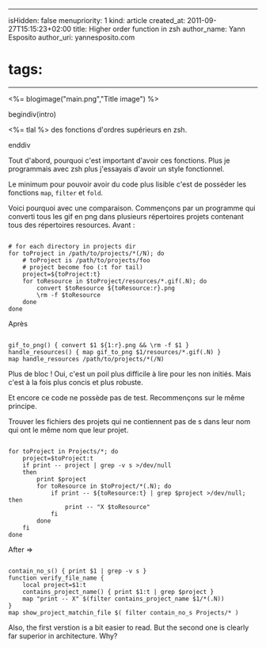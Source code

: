 -----
isHidden:       false
menupriority:   1
kind:           article
created_at:     2011-09-27T15:15:23+02:00
title: Higher order function in zsh
author_name: Yann Esposito
author_uri: yannesposito.com
# tags:
-----
<%= blogimage("main.png","Title image") %>

begindiv(intro)

<%= tlal %> des fonctions d'ordres supérieurs en zsh.

enddiv

Tout d'abord, pourquoi c'est important d'avoir ces fonctions. 
Plus je programmais avec zsh plus j'essayais d'avoir un style fonctionnel.

Le minimum pour pouvoir avoir du code plus lisible c'est de posséder les fonctions `map`, `filter` et `fold`.

Voici pourquoi avec une comparaison.
Commençons par un programme qui converti tous les gif en png dans plusieurs répertoires projets contenant tous des répertoires resources.
Avant :

<code class="zsh">
# for each directory in projects dir
for toProject in /path/to/projects/*(/N); do
    # toProject is /path/to/projects/foo
    # project become foo (:t for tail)
    project=${toProject:t}
    for toResource in $toProject/resources/*.gif(.N); do
        convert $toResource ${toResource:r}.png
        \rm -f $toResource
    done
done
</code>

Après

<code class="zsh">
gif_to_png() { convert $1 ${1:r}.png && \rm -f $1 }
handle_resources() { map gif_to_png $1/resources/*.gif(.N) }
map handle_resources /path/to/projects/*(/N)
</code>

Plus de bloc ! 
Oui, c'est un poil plus difficile à lire pour les non initiés. 
Mais c'est à la fois plus concis et plus robuste.

Et encore ce code ne possède pas de test.
Recommençons sur le même principe.

Trouver les fichiers des projets qui ne contiennent pas de s dans leur nom qui ont le même nom que leur projet.


<code class="zsh">
for toProject in Projects/*; do
    project=$toProject:t
    if print -- project | grep -v s >/dev/null
    then
        print $project
        for toResource in $toProject/*(.N); do
            if print -- ${toResource:t} | grep $project >/dev/null; then
                print -- "X $toResource"
            fi
        done
    fi
done
</code>

After =>

<code class="zsh">
contain_no_s() { print $1 | grep -v s }
function verify_file_name {                               
    local project=$1:t
    contains_project_name() { print $1:t | grep $project }
    map "print -- X" $(filter contains_project_name $1/*(.N))
}
map show_project_matchin_file $( filter contain_no_s Projects/* )
</code>

Also, the first verstion is a bit easier to read. 
But the second one is clearly far superior in architecture.
Why?
